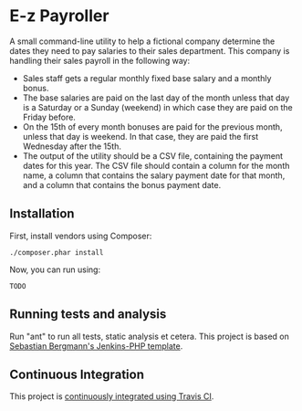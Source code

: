 E-z Payroller
=============

A small command-line utility to help a fictional company determine the dates they need to pay salaries to their sales department. This company is handling their sales payroll in the following way:
 
* Sales staff gets a regular monthly fixed base salary and a monthly bonus.
* The base salaries are paid on the last day of the month unless that day is a Saturday or a Sunday (weekend) in which case they are paid on the Friday before.
* On the 15th of every month bonuses are paid for the previous month, unless that day is weekend. In that case, they are paid the first Wednesday after the 15th.
* The output of the utility should be a CSV file, containing the payment dates for this year. The CSV file should contain a column for the month name, a column that contains the salary payment date for that month, and a column that contains the bonus payment date.

Installation
------------

First, install vendors using Composer:

    ./composer.phar install

Now, you can run using:

    TODO

Running tests and analysis
--------------------------

Run "ant" to run all tests, static analysis et cetera. This project is based on [Sebastian Bergmann's Jenkins-PHP template](http://jenkins-php.org/index.html).

Continuous Integration
----------------------

This project is [continuously integrated using Travis CI](https://travis-ci.org/gavD/ez-payroller/).
